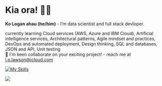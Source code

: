 # Kia ora! 👋🏽 

**Ko Logan ahau (he/him)** - I’m data scientist and full stack devloper.

currently learning Cloud services (AWS, Azure and IBM Cloud), Artificial intelligence services, Architectural patterns, Agile mindset and practices, DevOps and automated deployment, Design thinking, SQL and databases, JSON and API, Unit testing  
🤝 I'm keen collaborate on your exciting project! - reach me at l.p.lawson@icloud.com

[![My Skills](https://skillicons.dev/icons?i=python,r,tensorflow,selenium,js,html,css,nodejs,express,react,mongodb,docker,ps,sketchup)](https://skillicons.dev)  
  
![](https://dcbadge.vercel.app/api/shield/963977411962220564?style=flat)
